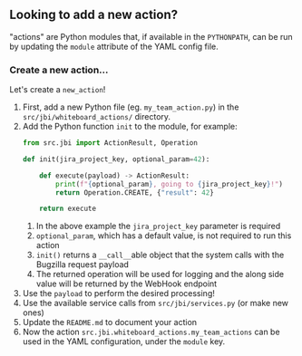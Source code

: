 ## Looking to add a new action?
"actions" are Python modules that, if available in the `PYTHONPATH`,
can be run by updating the `module` attribute of the YAML config file.

### Create a new action...
Let's create a `new_action`!
1. First, add a new Python file (eg. `my_team_action.py`) in the `src/jbi/whiteboard_actions/` directory.
1. Add the Python function `init` to the module, for example:
    ```python
    from src.jbi import ActionResult, Operation

    def init(jira_project_key, optional_param=42):

        def execute(payload) -> ActionResult:
            print(f"{optional_param}, going to {jira_project_key}!")
            return Operation.CREATE, {"result": 42}

        return execute
    ```
    1. In the above example the `jira_project_key` parameter is required
    1. `optional_param`, which has a default value, is not required to run this action
    1. `init()` returns a `__call__`able object that the system calls with the Bugzilla request payload
    1. The returned operation will be used for logging and the along side value will be returned by the WebHook endpoint
1. Use the `payload` to perform the desired processing!
1. Use the available service calls from `src/jbi/services.py` (or make new ones)
1. Update the `README.md` to document your action
1. Now the action `src.jbi.whiteboard_actions.my_team_actions` can be used in the YAML configuration, under the `module` key.
